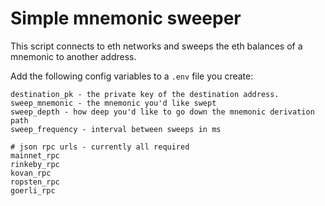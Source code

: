 # Simple mnemonic sweeper

This script connects to eth networks and sweeps the eth balances of a mnemonic to another address.

Add the following config variables to a `.env` file you create:
```
destination_pk - the private key of the destination address.
sweep_mnemonic - the mnemonic you'd like swept
sweep_depth - how deep you'd like to go down the mnemonic derivation path
sweep_frequency - interval between sweeps in ms

# json rpc urls - currently all required
mainnet_rpc
rinkeby_rpc
kovan_rpc
ropsten_rpc
goerli_rpc
```
